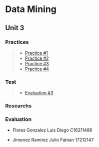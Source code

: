 # Data Mining

## Unit 3

### Practices

> - [Practice #1](https://github.com/Diego-FloresG/Data-Mining/tree/Unit_3/Unit_3/Practices/Practice01)
> - [Practice #2](https://github.com/Diego-FloresG/Data-Mining/tree/Unit_3/Unit_3/Practices/Practice02)
> - [Practice #3](https://github.com/Diego-FloresG/Data-Mining/tree/Unit_3/Unit_3/Practices/Practice03)
> - [Practice #4](https://github.com/Diego-FloresG/Data-Mining/tree/Unit_3/Unit_3/Practices/Practice04)

### Test

> - [Evaluation #3](/Unit_3/Evaluation/README.md)

### Researchs

### Evaluation

- Flores Gonzalez Luis Diego C16211486

- Jimenez Ramirez Julio Fabian 17212147
